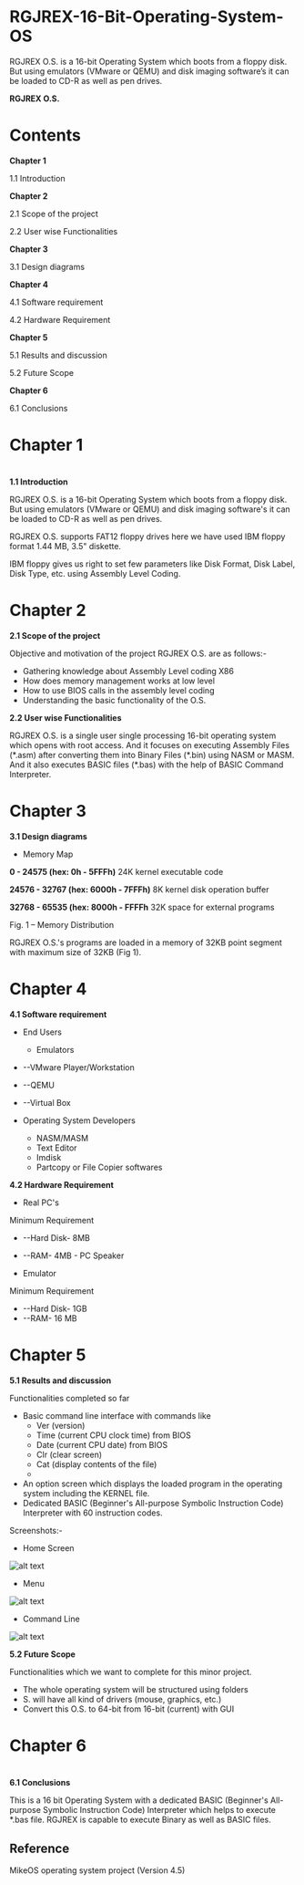 # RGJREX-16-Bit-Operating-System-OS
RGJREX O.S. is a 16-bit Operating System which boots from a floppy disk. But using emulators (VMware or QEMU) and disk imaging software’s it can be loaded to CD-R as well as pen drives.


**RGJREX O.S.**

# Contents



**Chapter 1**

1.1 Introduction

**Chapter 2**

2.1 Scope of the project

2.2 User wise Functionalities

**Chapter 3**

3.1 Design diagrams



**Chapter 4**

4.1 Software requirement

4.2 Hardware Requirement



**Chapter 5**

5.1 Results and discussion

5.2 Future Scope

**Chapter 6**

6.1 Conclusions

# Chapter 1

#

**1.1 Introduction**

RGJREX O.S. is a 16-bit Operating System which boots from a floppy disk. But using emulators (VMware or QEMU) and disk imaging software&#39;s it can be loaded to CD-R as well as pen drives.

RGJREX O.S. supports FAT12 floppy drives here we have used IBM floppy format 1.44 MB, 3.5&quot; diskette.

IBM floppy gives us right to set few parameters like Disk Format, Disk Label, Disk Type, etc. using Assembly Level Coding.

#

#

# Chapter 2

**2.1 Scope of the project**

Objective and motivation of the project RGJREX O.S. are as follows:-

- Gathering knowledge about Assembly Level coding X86
- How does memory management works at low level
- How to use BIOS calls in the assembly level coding
- Understanding the basic functionality of the O.S.



**2.2 User wise Functionalities**

RGJREX O.S. is a single user single processing 16-bit operating system which opens with root access. And it focuses on executing Assembly Files (\*.asm) after converting them into Binary Files (\*.bin) using NASM or MASM. And it also executes BASIC files (\*.bas) with the help of BASIC Command Interpreter.

#

# Chapter 3

**3.1 Design diagrams**

- Memory Map

**0 - 24575 (hex: 0h - 5FFFh)**
24K kernel executable code

**24576 - 32767 (hex: 6000h - 7FFFh)**
8K kernel disk operation buffer 

**32768 - 65535 (hex: 8000h - FFFFh**
32K space for external programs

Fig. 1 – Memory Distribution

RGJREX O.S.&#39;s programs are loaded in a memory of 32KB point segment with maximum size of 32KB (Fig 1).

# Chapter 4

**4.1 Software requirement**

- End Users
  - Emulators

- --VMware Player/Workstation
- --QEMU
- --Virtual Box

- Operating System Developers
  - NASM/MASM
  - Text Editor
  - Imdisk
  - Partcopy or File Copier softwares

**4.2 Hardware Requirement**

- Real PC&#39;s

Minimum Requirement

- --Hard Disk- 8MB
- --RAM- 4MB
      -    PC Speaker



- Emulator

Minimum Requirement

- --Hard Disk- 1GB
- --RAM- 16 MB

#

# Chapter 5

**5.1 Results and discussion**

Functionalities completed so far

- Basic command line interface with commands like
  - Ver (version)
  - Time (current CPU clock time) from BIOS
  - Date (current CPU date) from BIOS
  - Clr (clear screen)
  - Cat (display contents of the file)
  -
- An option screen which displays the loaded program in the operating system including the KERNEL file.
- Dedicated BASIC (Beginner&#39;s All-purpose Symbolic Instruction Code) Interpreter with 60 instruction codes.



Screenshots:-

- Home Screen

![alt text](https://github.com/rehanguha/RGJREX-16-Bit-Operating-System-OS/blob/master/images/Picture1.png)

- Menu

![alt text](https://github.com/rehanguha/RGJREX-16-Bit-Operating-System-OS/blob/master/images/Picture2.png)

- Command Line

![alt text](https://github.com/rehanguha/RGJREX-16-Bit-Operating-System-OS/blob/master/images/Picture3.png)



**5.2 Future Scope**

Functionalities which we want to complete for this minor project.

- The whole operating system will be structured using folders
- S. will have all kind of drivers (mouse, graphics, etc.)
- Convert this O.S. to 64-bit from 16-bit (current) with GUI

#

# Chapter 6

#

**6.1 Conclusions**

This is a 16 bit Operating System with a dedicated BASIC (Beginner&#39;s All-purpose Symbolic Instruction Code) Interpreter which helps to execute \*.bas file. RGJREX is capable to execute Binary as well as BASIC files.




## Reference 

MikeOS operating system project (Version 4.5)
